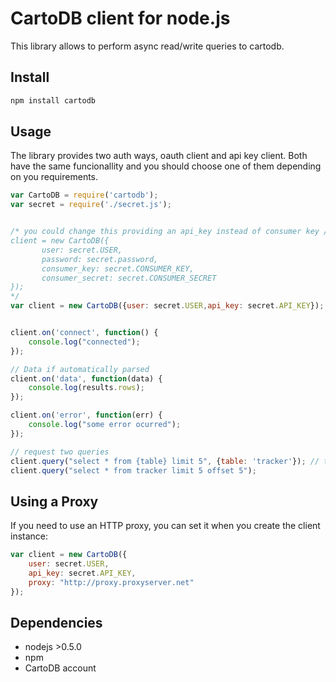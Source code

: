 CartoDB client for node.js
=================================

This library allows to perform async read/write queries to cartodb.

Install
------

```bash
npm install cartodb
```


Usage
-----

The library provides two auth ways, oauth client and api key client. Both  have the same funcionallity and you should choose one of them depending on you requirements. 

```javascript
var CartoDB = require('cartodb');
var secret = require('./secret.js');


/* you could change this providing an api_key instead of consumer key / secret if you want to use oath
client = new CartoDB({
       user: secret.USER,
       password: secret.password,
       consumer_key: secret.CONSUMER_KEY, 
       consumer_secret: secret.CONSUMER_SECRET
});
*/
var client = new CartoDB({user: secret.USER,api_key: secret.API_KEY});


client.on('connect', function() {
    console.log("connected");
});

// Data if automatically parsed
client.on('data', function(data) {
    console.log(results.rows);
});

client.on('error', function(err) {
    console.log("some error ocurred");
});

// request two queries
client.query("select * from {table} limit 5", {table: 'tracker'}); // template can be used
client.query("select * from tracker limit 5 offset 5");

```

Using a Proxy
-------------
If you need to use an HTTP proxy, you can set it when you create the client instance:

```javascript
var client = new CartoDB({
	user: secret.USER,
	api_key: secret.API_KEY,
	proxy: "http://proxy.proxyserver.net"
});
```

Dependencies
------------
* nodejs >0.5.0
* npm
* CartoDB account

